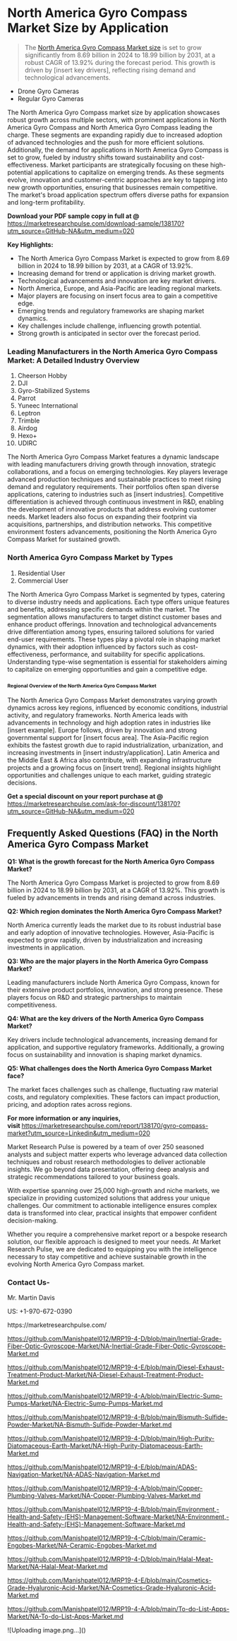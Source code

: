 <h1>North America Gyro Compass Market&nbsp;Size by Application</h1><blockquote><p>The <a href="https://marketresearchpulse.com/download-sample/138170?utm_source=GitHub-NA&amp;utm_medium=020">North America Gyro Compass Market size</a> is set to grow significantly from 8.69 billion in 2024 to 18.99 billion by 2031, at a robust CAGR of 13.92% during the forecast period. This growth is driven by [insert key drivers], reflecting rising demand and technological advancements.</p></blockquote><ul><li>Drone Gyro Cameras<li> Regular Gyro Cameras</li></ul><p>The North America Gyro Compass market size by application showcases robust growth across multiple sectors, with prominent applications in North America Gyro Compass and North America Gyro Compass leading the charge. These segments are expanding rapidly due to increased adoption of advanced technologies and the push for more efficient solutions. Additionally, the demand for applications in North America Gyro Compass is set to grow, fueled by industry shifts toward sustainability and cost-effectiveness. Market participants are strategically focusing on these high-potential applications to capitalize on emerging trends. As these segments evolve, innovation and customer-centric approaches are key to tapping into new growth opportunities, ensuring that businesses remain competitive. The market's broad application spectrum offers diverse paths for expansion and long-term profitability.</p><p><strong>Download your PDF sample copy in full at @ </strong><a href="https://marketresearchpulse.com/download-sample/138170?utm_source=GitHub-NA&amp;utm_medium=020">https://marketresearchpulse.com/download-sample/138170?utm_source=GitHub-NA&amp;utm_medium=020</a></p><p><strong>Key Highlights: </strong></p><ul><li>The North America Gyro Compass Market is expected to grow from 8.69 billion in 2024 to 18.99 billion by 2031, at a CAGR of 13.92%.</li><li>Increasing demand for trend or application is driving market growth.</li><li>Technological advancements and innovation are key market drivers.</li><li>North America, Europe, and Asia-Pacific are leading regional markets.</li><li>Major players are focusing on insert focus area to gain a competitive edge.</li><li>Emerging trends and regulatory frameworks are shaping market dynamics.</li><li>Key challenges include challenge, influencing growth potential.</li><li>Strong growth is anticipated in sector over the forecast period.</li></ul><h3>Leading Manufacturers in the North America Gyro Compass Market: A Detailed Industry Overview</h3><ol><li>Cheerson Hobby</li><li>DJI</li><li>Gyro-Stabilized Systems</li><li>Parrot</li><li>Yuneec International</li><li>Leptron</li><li>Trimble</li><li>Airdog</li><li>Hexo+</li><li>UDIRC</li></ol><div class="flex max-w-full flex-col flex-grow"><div class="min-h-8 text-message flex w-full flex-col items-end gap-2 whitespace-normal break-words [.text-message+&amp;]:mt-5" dir="auto" data-message-author-role="assistant" data-message-id="fd8432e4-4910-450d-b182-61b7bfb0a01f" data-message-model-slug="gpt-4o"><div class="flex w-full flex-col gap-1 empty:hidden first:pt-[3px]"><div class="markdown prose w-full break-words dark:prose-invert light"><p>The North America Gyro Compass Market features a dynamic landscape with leading manufacturers driving growth through innovation, strategic collaborations, and a focus on emerging technologies. Key players leverage advanced production techniques and sustainable practices to meet rising demand and regulatory requirements. Their portfolios often span diverse applications, catering to industries such as [insert industries]. Competitive differentiation is achieved through continuous investment in R&amp;D, enabling the development of innovative products that address evolving customer needs. Market leaders also focus on expanding their footprint via acquisitions, partnerships, and distribution networks. This competitive environment fosters advancements, positioning the North America Gyro Compass Market for sustained growth.</p></div></div></div></div><h3>North America Gyro Compass Market by Types</h3><ol><li>Residential User<li> Commercial User</li></ol><div class="flex max-w-full flex-col flex-grow"><div class="min-h-8 text-message flex w-full flex-col items-end gap-2 whitespace-normal break-words [.text-message+&amp;]:mt-5" dir="auto" data-message-author-role="assistant" data-message-id="084470be-0bb7-4664-bddf-5156b4f41249" data-message-model-slug="gpt-4o-mini"><div class="flex w-full flex-col gap-1 empty:hidden first:pt-[3px]"><div class="markdown prose w-full break-words dark:prose-invert light"><p>The North America Gyro Compass Market is segmented by types, catering to diverse industry needs and applications. Each type offers unique features and benefits, addressing specific demands within the market. The segmentation allows manufacturers to target distinct customer bases and enhance product offerings. Innovation and technological advancements drive differentiation among types, ensuring tailored solutions for varied end-user requirements. These types play a pivotal role in shaping market dynamics, with their adoption influenced by factors such as cost-effectiveness, performance, and suitability for specific applications. Understanding type-wise segmentation is essential for stakeholders aiming to capitalize on emerging opportunities and gain a competitive edge.</p></div></div></div></div><h3><span style="font-size: 11px;">Regional Overview of the North America Gyro Compass Market</span></h3><div class="flex max-w-full flex-col flex-grow"><div class="min-h-8 text-message flex w-full flex-col items-end gap-2 whitespace-normal break-words [.text-message+&amp;]:mt-5" dir="auto" data-message-author-role="assistant" data-message-id="e9038762-ce64-4e30-91c9-9bd413514231" data-message-model-slug="gpt-4o-mini"><div class="flex w-full flex-col gap-1 empty:hidden first:pt-[3px]"><div class="markdown prose w-full break-words dark:prose-invert light"><p>The North America Gyro Compass Market demonstrates varying growth dynamics across key regions, influenced by economic conditions, industrial activity, and regulatory frameworks. North America leads with advancements in technology and high adoption rates in industries like [insert example]. Europe follows, driven by innovation and strong governmental support for [insert focus area]. The Asia-Pacific region exhibits the fastest growth due to rapid industrialization, urbanization, and increasing investments in [insert industry/application]. Latin America and the Middle East &amp; Africa also contribute, with expanding infrastructure projects and a growing focus on [insert trend]. Regional insights highlight opportunities and challenges unique to each market, guiding strategic decisions.</p></div></div></div></div><p><strong>Get a special discount on your report purchase at @ </strong><a href="https://marketresearchpulse.com/ask-for-discount/138170?utm_source=GitHub-NA&amp;utm_medium=020">https://marketresearchpulse.com/ask-for-discount/138170?utm_source=GitHub-NA&amp;utm_medium=020</a></p><h2>Frequently Asked Questions (FAQ) in the North America Gyro Compass Market</h2><p><strong>Q1: What is the growth forecast for the North America Gyro Compass Market?</strong></p><p>The North America Gyro Compass Market is projected to grow from 8.69 billion in 2024 to 18.99 billion by 2031, at a CAGR of 13.92%. This growth is fueled by advancements in trends and rising demand across industries.</p><p><strong>Q2: Which region dominates the North America Gyro Compass Market?</strong></p><p>North America currently leads the market due to its robust industrial base and early adoption of innovative technologies. However, Asia-Pacific is expected to grow rapidly, driven by industrialization and increasing investments in application.</p><p><strong>Q3: Who are the major players in the North America Gyro Compass Market?</strong></p><p>Leading manufacturers include North America Gyro Compass, known for their extensive product portfolios, innovation, and strong presence. These players focus on R&amp;D and strategic partnerships to maintain competitiveness.</p><p><strong>Q4: What are the key drivers of the North America Gyro Compass Market?</strong></p><p>Key drivers include technological advancements, increasing demand for application, and supportive regulatory frameworks. Additionally, a growing focus on sustainability and innovation is shaping market dynamics.</p><p><strong>Q5: What challenges does the North America Gyro Compass Market face?</strong></p><p>The market faces challenges such as challenge, fluctuating raw material costs, and regulatory complexities. These factors can impact production, pricing, and adoption rates across regions.</p><p><strong>For more information or any inquiries, visit&nbsp;</strong><a href="https://marketresearchpulse.com/report/138170/gyro-compass-market?utm_source=Linkedin&utm_medium=020">https://marketresearchpulse.com/report/138170/gyro-compass-market?utm_source=Linkedin&utm_medium=020</a></p><p>Market Research Pulse is powered by a team of over 250 seasoned analysts and subject matter experts who leverage advanced data collection techniques and robust research methodologies to deliver actionable insights. We go beyond data presentation, offering deep analysis and strategic recommendations tailored to your business goals.</p><p>With expertise spanning over 25,000 high-growth and niche markets, we specialize in providing customized solutions that address your unique challenges. Our commitment to actionable intelligence ensures complex data is transformed into clear, practical insights that empower confident decision-making.</p><p>Whether you require a comprehensive market report or a bespoke research solution, our flexible approach is designed to meet your needs. At Market Research Pulse, we are dedicated to equipping you with the intelligence necessary to stay competitive and achieve sustainable growth in the evolving North America Gyro Compass market.</p><h3><strong>Contact Us-</strong></h3><p>Mr. Martin Davis</p><p>US: +1-970-672-0390</p><p>https://marketresearchpulse.com/</p><p><a href="https://github.com/Manishpatel012/MRP19-4-D/blob/main/Inertial-Grade-Fiber-Optic-Gyroscope-Market/NA-Inertial-Grade-Fiber-Optic-Gyroscope-Market.md">https://github.com/Manishpatel012/MRP19-4-D/blob/main/Inertial-Grade-Fiber-Optic-Gyroscope-Market/NA-Inertial-Grade-Fiber-Optic-Gyroscope-Market.md</a></p><p><a href="https://github.com/Manishpatel012/MRP19-4-E/blob/main/Diesel-Exhaust-Treatment-Product-Market/NA-Diesel-Exhaust-Treatment-Product-Market.md">https://github.com/Manishpatel012/MRP19-4-E/blob/main/Diesel-Exhaust-Treatment-Product-Market/NA-Diesel-Exhaust-Treatment-Product-Market.md</a></p><p><a href="https://github.com/Manishpatel012/MRP19-4-A/blob/main/Electric-Sump-Pumps-Market/NA-Electric-Sump-Pumps-Market.md">https://github.com/Manishpatel012/MRP19-4-A/blob/main/Electric-Sump-Pumps-Market/NA-Electric-Sump-Pumps-Market.md</a></p><p><a href="https://github.com/Manishpatel012/MRP19-4-B/blob/main/Bismuth-Sulfide-Powder-Market/NA-Bismuth-Sulfide-Powder-Market.md">https://github.com/Manishpatel012/MRP19-4-B/blob/main/Bismuth-Sulfide-Powder-Market/NA-Bismuth-Sulfide-Powder-Market.md</a></p><p><a href="https://github.com/Manishpatel012/MRP19-4-D/blob/main/High-Purity-Diatomaceous-Earth-Market/NA-High-Purity-Diatomaceous-Earth-Market.md">https://github.com/Manishpatel012/MRP19-4-D/blob/main/High-Purity-Diatomaceous-Earth-Market/NA-High-Purity-Diatomaceous-Earth-Market.md</a></p><p><a href="https://github.com/Manishpatel012/MRP19-4-E/blob/main/ADAS-Navigation-Market/NA-ADAS-Navigation-Market.md">https://github.com/Manishpatel012/MRP19-4-E/blob/main/ADAS-Navigation-Market/NA-ADAS-Navigation-Market.md</a></p><p><a href="https://github.com/Manishpatel012/MRP19-4-A/blob/main/Copper-Plumbing-Valves-Market/NA-Copper-Plumbing-Valves-Market.md">https://github.com/Manishpatel012/MRP19-4-A/blob/main/Copper-Plumbing-Valves-Market/NA-Copper-Plumbing-Valves-Market.md</a></p><p><a href="https://github.com/Manishpatel012/MRP19-4-B/blob/main/Environment,-Health-and-Safety-(EHS)-Management-Software-Market/NA-Environment,-Health-and-Safety-(EHS)-Management-Software-Market.md">https://github.com/Manishpatel012/MRP19-4-B/blob/main/Environment,-Health-and-Safety-(EHS)-Management-Software-Market/NA-Environment,-Health-and-Safety-(EHS)-Management-Software-Market.md</a></p><p><a href="https://github.com/Manishpatel012/MRP19-4-C/blob/main/Ceramic-Engobes-Market/NA-Ceramic-Engobes-Market.md">https://github.com/Manishpatel012/MRP19-4-C/blob/main/Ceramic-Engobes-Market/NA-Ceramic-Engobes-Market.md</a></p><p><a href="https://github.com/Manishpatel012/MRP19-4-D/blob/main/Halal-Meat-Market/NA-Halal-Meat-Market.md">https://github.com/Manishpatel012/MRP19-4-D/blob/main/Halal-Meat-Market/NA-Halal-Meat-Market.md</a></p><p><a href="https://github.com/Manishpatel012/MRP19-4-E/blob/main/Cosmetics-Grade-Hyaluronic-Acid-Market/NA-Cosmetics-Grade-Hyaluronic-Acid-Market.md">https://github.com/Manishpatel012/MRP19-4-E/blob/main/Cosmetics-Grade-Hyaluronic-Acid-Market/NA-Cosmetics-Grade-Hyaluronic-Acid-Market.md</a></p><p><a href="https://github.com/Manishpatel012/MRP19-4-A/blob/main/To-do-List-Apps-Market/NA-To-do-List-Apps-Market.md">https://github.com/Manishpatel012/MRP19-4-A/blob/main/To-do-List-Apps-Market/NA-To-do-List-Apps-Market.md</a></p>
![Uploading image.png…]()
